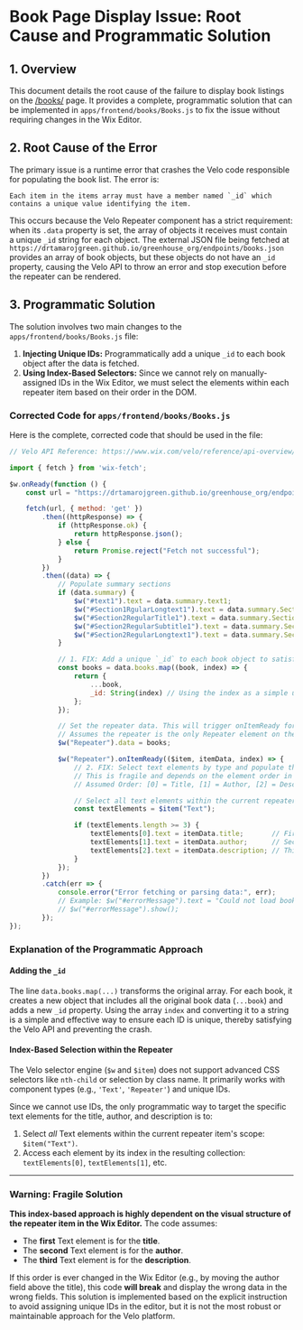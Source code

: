# Book Page Display Issue: Root Cause and Programmatic Solution

## 1. Overview

This document details the root cause of the failure to display book listings on the [/books/](https://greenhousementalhealth.org/books/) page. It provides a complete, programmatic solution that can be implemented in `apps/frontend/books/Books.js` to fix the issue without requiring changes in the Wix Editor.

## 2. Root Cause of the Error

The primary issue is a runtime error that crashes the Velo code responsible for populating the book list. The error is:

```
Each item in the items array must have a member named `_id` which contains a unique value identifying the item.
```

This occurs because the Velo Repeater component has a strict requirement: when its `.data` property is set, the array of objects it receives must contain a unique `_id` string for each object. The external JSON file being fetched at `https://drtamarojgreen.github.io/greenhouse_org/endpoints/books.json` provides an array of book objects, but these objects do not have an `_id` property, causing the Velo API to throw an error and stop execution before the repeater can be rendered.

## 3. Programmatic Solution

The solution involves two main changes to the `apps/frontend/books/Books.js` file:
1.  **Injecting Unique IDs:** Programmatically add a unique `_id` to each book object after the data is fetched.
2.  **Using Index-Based Selectors:** Since we cannot rely on manually-assigned IDs in the Wix Editor, we must select the elements within each repeater item based on their order in the DOM.

### Corrected Code for `apps/frontend/books/Books.js`

Here is the complete, corrected code that should be used in the file:

```javascript
// Velo API Reference: https://www.wix.com/velo/reference/api-overview/introduction

import { fetch } from 'wix-fetch';

$w.onReady(function () {
    const url = "https://drtamarojgreen.github.io/greenhouse_org/endpoints/books.json";

    fetch(url, { method: 'get' })
        .then((httpResponse) => {
            if (httpResponse.ok) {
                return httpResponse.json();
            } else {
                return Promise.reject("Fetch not successful");
            }
        })
        .then((data) => {
            // Populate summary sections
            if (data.summary) {
                $w("#text1").text = data.summary.text1;
                $w("#Section1RgularLongtext1").text = data.summary.Section1RgularLongtext1;
                $w("#Section2RegularTitle1").text = data.summary.Section2RegularTitle1;
                $w("#Section2RegularSubtitle1").text = data.summary.Section2RegularSubtitle1;
                $w("#Section2RegularLongtext1").text = data.summary.Section2RegularLongtext1;
            }

            // 1. FIX: Add a unique `_id` to each book object to satisfy the repeater's data requirement.
            const books = data.books.map((book, index) => {
                return {
                    ...book,
                    _id: String(index) // Using the index as a simple unique ID
                };
            });

            // Set the repeater data. This will trigger onItemReady for each item.
            // Assumes the repeater is the only Repeater element on the page.
            $w("Repeater").data = books;

            $w("Repeater").onItemReady(($item, itemData, index) => {
                // 2. FIX: Select text elements by type and populate them by their assumed order.
                // This is fragile and depends on the element order in the Wix Editor.
                // Assumed Order: [0] = Title, [1] = Author, [2] = Description

                // Select all text elements within the current repeater item
                const textElements = $item("Text");

                if (textElements.length >= 3) {
                    textElements[0].text = itemData.title;       // First Text element is the Title
                    textElements[1].text = itemData.author;      // Second Text element is the Author
                    textElements[2].text = itemData.description; // Third Text element is the Description
                }
            });
        })
        .catch(err => {
            console.error("Error fetching or parsing data:", err);
            // Example: $w("#errorMessage").text = "Could not load books.";
            // $w("#errorMessage").show();
        });
});
```

### Explanation of the Programmatic Approach

#### Adding the `_id`
The line `data.books.map(...)` transforms the original array. For each book, it creates a new object that includes all the original book data (`...book`) and adds a new `_id` property. Using the array `index` and converting it to a string is a simple and effective way to ensure each ID is unique, thereby satisfying the Velo API and preventing the crash.

#### Index-Based Selection within the Repeater

The Velo selector engine (`$w` and `$item`) does not support advanced CSS selectors like `nth-child` or selection by class name. It primarily works with component types (e.g., `'Text'`, `'Repeater'`) and unique IDs.

Since we cannot use IDs, the only programmatic way to target the specific text elements for the title, author, and description is to:
1.  Select *all* Text elements within the current repeater item's scope: `$item("Text")`.
2.  Access each element by its index in the resulting collection: `textElements[0]`, `textElements[1]`, etc.

---

### **Warning: Fragile Solution**

**This index-based approach is highly dependent on the visual structure of the repeater item in the Wix Editor.** The code assumes:
- The **first** Text element is for the **title**.
- The **second** Text element is for the **author**.
- The **third** Text element is for the **description**.

If this order is ever changed in the Wix Editor (e.g., by moving the author field above the title), this code **will break** and display the wrong data in the wrong fields. This solution is implemented based on the explicit instruction to avoid assigning unique IDs in the editor, but it is not the most robust or maintainable approach for the Velo platform.
